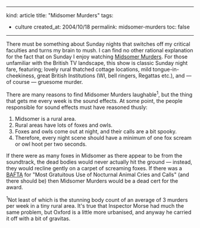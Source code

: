 -----
kind: article
title: "Midsomer Murders"
tags:
- culture
created_at: 2004/10/18
permalink: midsomer-murders
toc: false
-----

<p>There must be something about Sunday nights that switches off my critical faculties and turns my brain to mush. I can find no other rational explanation for the fact that on Sunday I enjoy watching <a href="http://epguides.com/MidsomerMurders/guide.shtml" title="Episode guide - should give you a rough idea of the creakiness of the plots">Midsomer Murders</a>. For those unfamiliar with the British TV landscape, this show is classic Sunday night fare, featuring; lovely rural thatched cottage locations, mild tongue-in-cheekiness, great British Institutions (WI, bell ringers, Regattas etc.), and &mdash; of course &mdash; gruesome murder.</p>

<p>There are many reasons to find Midsomer Murders laughable<sup>1</sup>, but the thing that gets me every week is the sound effects. At some point, the people responsible for sound effects must have reasoned thusly:</p>

<ol>
<li>Midsomer is a rural area. </li>
<li>Rural areas have lots of foxes and owls.</li>
<li>Foxes and owls come out at night, and their calls are a bit spooky.</li>
<li>Therefore, every night scene should have a minimum of one fox scream or owl hoot per two seconds.</li>
</ol>

<p>If there were as many foxes in Midsomer as there appear to be from the soundtrack, the dead bodies would never actually hit the ground &mdash; instead, they would recline gently on a carpet of screaming foxes. If there was a <a href="http://www.bafta.org/">BAFTA</a> for "Most Gratuitous Use of Nocturnal Animal Cries and Calls" (and there should be) then Midsomer Murders would be a dead cert for the award.</p>

<p><sup>1</sup>Not least of which is the stunning body count of an average of 3 murders per week in a tiny rural area. It's true that Inspector Morse had much the same problem, but Oxford is a little more urbanised, and anyway he carried it off with a bit of gravitas.</p>


